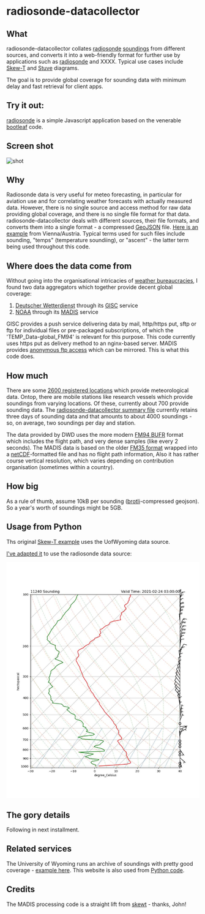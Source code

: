 


# radiosonde-datacollector

## What

radiosonde-datacollector collates [radiosonde](https://en.wikipedia.org/wiki/Radiosonde) [soundings](https://www.meteoswiss.admin.ch/home/measurement-and-forecasting-systems/atmosphere/radio-soundings.html)  from different sources, and converts it into a web-friendly format for further use by applications such as [radiosonde](https://radiosonde.mah.priv.at/app/) and XXXX. Typical use cases include [Skew-T](https://www.weather.gov/source/zhu/ZHU_Training_Page/convective_parameters/skewt/skewtinfo.html)  and [Stuve](http://www.csun.edu/~hmc60533/CSUN_103/weather_exercises/soundings/smog_and_inversions/Understanding%20Stuve_v3.htm) diagrams.

 The goal is to provide global coverage for sounding data with minimum delay and fast retrieval for client apps.

## Try it out:

[radiosonde](https://radiosonde.mah.priv.at/) is a simple Javascript application based on the venerable [bootleaf](https://bootleaf.xyz/) code.

## Screen shot

![shot](https://static.mah.priv.at/public/radiosonde-screenshot.jpg)
## Why

Radiosonde data is very useful for meteo forecasting, in particular for aviation use and for correlating weather forecasts with actually measured data. However, there is no single source and access method for raw data providing global coverage, and there is no single file format for that data. radiosonde-datacollector deals with different sources,  their file formats, and converts them into a single format - a compressed [GeoJSON](https://geojson.org/) file. [Here is an example](https://radiosonde.mah.priv.at/data/fm94/11/035/2021/05/11035_20210501_000000.geojson) from Vienna/Austria. Typical terms used for such files include sounding, "temps" (temperature soundiing), or "ascent" - the latter term being used throughout this code.

## Where does the data come from
Without going into the organisational intricacies of [weather bureaucracies](https://public.wmo.int/en), I found two data aggregators which together provide decent global coverage:

 1. [Deutscher Wetterdienst](https://www.dwd.de/EN/Home/home_node.html) through its [GISC](https://gisc.dwd.de/wisportal/#) service
 2. [NOAA](https://www.noaa.gov/) through its [MADIS](https://madis.ncep.noaa.gov/) service

GISC provides a push service delivering data by mail, http/https put, sftp or ftp for individual files or pre-packaged subscriptions, of which the 'TEMP_Data-global_FM94' is relevant for this purpose. This code currently uses https put as delivery method to an nginx-based server.
MADIS provides [anonymous ftp access](ftp://madis-data.ncep.noaa.gov/point/raob/netcdf/) which can be mirrored. This is what this code does.

## How much
There are some [2600 registered locations](https://radiosonde.mah.priv.at/static/station_list.txt) which provide meteorological data. Ontop, there are  mobile stations like research vessels which provide soundings from varying locations. Of these, currently about 700 provide sounding data. The [radiosonde-datacollector summary file](https://radiosonde.mah.priv.at/data-dev/summary.geojson) currently retains three days of sounding data and that amounts to about 4000 soundings - so, on average, two soundings per day and station.

The data provided by DWD uses the more modern [FM94 BUFR](https://www.romsaf.org/romsaf_bufr.pdf) format which includes the flight path, and very dense samples (like every 2 seconds). The MADIS data is based on the older [FM35 format](http://vietorweather.net/wxp/appendix1/Formats/TEMP.html) wrapped into a [netCDF](https://www.unidata.ucar.edu/software/netcdf/)-formatted file and has no flight path information, Also it has rather course vertical resolution, which varies depending on contribution organisation (sometimes within a country).


## How big
As a rule of thumb, assume 10kB per sounding ([brotli](https://github.com/google/brotli)-compressed geojson). So a year's worth of soundings might be 5GB.

##  Usage from Python

Ths original [Skew-T example](https://unidata.github.io/python-gallery/examples/SkewT_Example.html) uses the UofWyoming data source.

[I've adapted it](https://github.com/mhaberler/radiosonde-datacollector/blob/master/examples/SkewT_Example.py) to use the radiosonde data source:


![SkewT Diagram using radiosonde-datacollector as source](https://raw.githubusercontent.com/mhaberler/radiosonde-datacollector/master/examples/thalerhof.jpg)

## The gory details
Following in next installment.

## Related services
The University of Wyoming runs an archive of soundings with pretty good coverage - [example here](http://weather.uwyo.edu/cgi-bin/bufrraob.py?datetime=2021-02-24%2012:00:00&id=10238&type=TEXT:LIST). This website is also used from [Python code](https://unidata.github.io/python-gallery/examples/SkewT_Example.html).

## Credits
The MADIS processing code is a straight lift from [skewt](https://github.com/johnckealy/skewtapi/blob/master/scripts/query_madis.py) - thanks, John!
